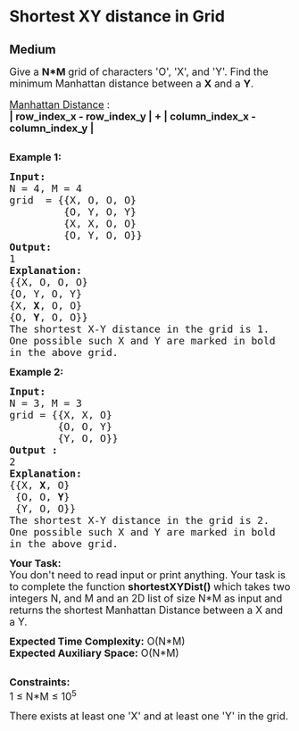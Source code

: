 # Shortest XY distance in Grid
## Medium
<div class="problems_problem_content__Xm_eO"><p><span style="font-size:18px">Give a <strong>N*M </strong>grid of characters 'O', 'X', and 'Y'. Find the minimum&nbsp;Manhattan&nbsp;distance between a&nbsp;<strong>X</strong> and a&nbsp;<strong>Y</strong>.</span><br>
<br>
<span style="font-size:18px"><u>Manhattan&nbsp;Distance</u> :<br>
<strong>| row_index_x - row_index_y | + | column_index_x - column_index_y |</strong></span></p>

<p><br>
<span style="font-size:18px"><strong>Example 1:</strong></span></p>

<pre style="position: relative;"><span style="font-size:18px"><strong>Input:
</strong>N = 4, M = 4
grid  = {{X, O, O, O}
         {O, Y, O, Y}
         {X, X, O, O}
         {O, Y, O, O}}</span>
<span style="font-size:18px"><strong>Output:
</strong>1
<strong>Explanation:</strong>
{{X, O, O, O}
{O, Y, O, Y}
{X, <strong>X</strong>, O, O}
{O, <strong>Y</strong>, O, O}}
The shortest X-Y distance in the grid is 1.
One possible such X and Y are marked in bold
in the above grid.</span><div class="open_grepper_editor" title="Edit &amp; Save To Grepper"></div></pre>

<p><span style="font-size:18px"><strong>Example 2:</strong></span></p>

<pre style="position: relative;"><span style="font-size:18px"><strong>Input:
</strong>N = 3, M = 3
grid = {{X, X, O}
        {O, O, Y}
        {Y, O, O}}
<strong>Output :</strong>
2</span>
<span style="font-size:18px"><strong>Explanation:</strong>
{{X, <strong>X</strong>, O}
 {O, O, <strong>Y</strong>}
 {Y, O, O}}</span>
<span style="font-size:18px">The shortest X-Y distance in the grid is 2.
One possible such X and Y are marked in bold
in the above grid.</span>
<div class="open_grepper_editor" title="Edit &amp; Save To Grepper"></div></pre>

<p><span style="font-size:18px"><strong>Your Task:&nbsp;&nbsp;</strong><br>
You don't need to read input or print anything. Your task is to complete the function <strong>shortestXYDist()</strong>&nbsp;which takes two integers N, and M and an 2D list of size N*M as input and returns the shortest Manhattan&nbsp;Distance between a X and a Y.</span></p>

<p><span style="font-size:18px"><strong>Expected Time Complexity:</strong>&nbsp;O(N*M)<br>
<strong>Expected Auxiliary Space:</strong>&nbsp;O(N*M)</span></p>

<p><br>
<span style="font-size:18px"><strong>Constraints:</strong><br>
1 ≤ N*M ≤ 10<sup>5</sup><sup>&nbsp;</sup></span></p>

<p><span style="font-size:18px">There exists at least one 'X' and at least one 'Y' in the grid.</span></p>

<p>&nbsp;</p>
</div>